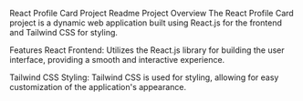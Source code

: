 React Profile Card Project Readme
Project Overview
The React Profile Card project is a dynamic web application built using React.js for the frontend and Tailwind CSS for styling.

Features
React Frontend: Utilizes the React.js library for building the user interface, providing a smooth and interactive experience.

Tailwind CSS Styling: Tailwind CSS is used for styling, allowing for easy customization of the application's appearance.
